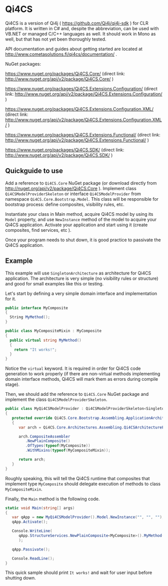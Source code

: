 # Qi4CS

Qi4CS is a version of Qi4j ( https://github.com/Qi4j/qi4j-sdk ) for CLR platform.
It is written in C# and, despite the abbreviation, can be used with VB.NET or managed C/C++ languages as well. It should work in Mono as well, but that has not yet been thoroughly tested.

API documentation and guides about getting started are located at http://www.cometasolutions.fi/qi4cs/documentation/ .

NuGet packages:

https://www.nuget.org/packages/Qi4CS.Core/ (direct link: http://www.nuget.org/api/v2/package/Qi4CS.Core/ )

https://www.nuget.org/packages/Qi4CS.Extensions.Configuration/ (direct link: http://www.nuget.org/api/v2/package/Qi4CS.Extensions.Configuration/ )

https://www.nuget.org/packages/Qi4CS.Extensions.Configuration.XML/ (direct link: http://www.nuget.org/api/v2/package/Qi4CS.Extensions.Configuration.XML/  )

https://www.nuget.org/packages/Qi4CS.Extensions.Functional/ (direct link: http://www.nuget.org/api/v2/package/Qi4CS.Extensions.Functional/ )

https://www.nuget.org/packages/Qi4CS.SDK/ (direct link: http://www.nuget.org/api/v2/package/Qi4CS.SDK/ )

## Quickguide to use

Add a reference to `Qi4CS.Core` NuGet package (or download directly from http://nuget.org/api/v2/package/Qi4CS.Core ).
Implement class `Qi4CSModelProviderSkeleton` or interface `Qi4CSModelProvider` from namespace `Qi4CS.Core.Bootstrap.Model`.
This class will be responsible for bootstrap process: define composites, visibility rules, etc.

Instantiate your class in Main method, acquire Qi4CS model by using its `Model` property, and use `NewInstance` method of the model to acquire your Qi4CS application.
Activate your application and start using it (create composites, find services, etc ).

Once your program needs to shut down, it is good practice to passivate the Qi4CS application.

## Example

This example will use `SingletonArchitecture` as architecture for Qi4CS application.
The architecture is very simple (no visibility rules or structure) and good for small examples like this or testing.

Let's start by defining a very simple domain interface and implementation for it.
```cs
public interface MyComposite
{
  String MyMethod();
}

public class MyCompositeMixin : MyComposite
{
  public virtual string MyMethod()
  {
    return "It works!";
  }
}
```
Notice the `virtual` keyword.
It is required in order for Qi4CS code generation to work properly (if there are non-virtual methods implementing domain interface methods, Qi4CS will mark them as errors during compile stage).

Then, we should add the reference to `Qi4CS.Core` NuGet package and implement the class `Qi4CSModelProviderSkeleton`.
```cs
public class MyQi4CSModelProvider : Qi4CSModelProviderSkeleton<SingletonApplicationModel>
{
   protected override Qi4CS.Core.Bootstrap.Assembling.ApplicationArchitecture<SingletonApplicationModel> BuildArchitecture()
   {
      var arch = Qi4CS.Core.Architectures.Assembling.Qi4CSArchitectureFactory.NewSingletonArchitecture();

      arch.CompositeAssembler
         .NewPlainComposite()
         .OfTypes(typeof(MyComposite))
         .WithMixins(typeof(MyCompositeMixin));

      return arch;
   }
}
```
Roughly speaking, this will tell the Qi4CS runtime that composites that implement type `MyComposite` should delegate execution of methods to class `MyCompositeMixin`.

Finally, the `Main` method is the following code.
```cs
static void Main(string[] args)
{
   var qApp = new MyQi4CSModelProvider().Model.NewInstance("", "", "");
   qApp.Activate();

   Console.WriteLine(
      qApp.StructureServices.NewPlainComposite<MyComposite>().MyMethod()
      );

   qApp.Passivate();

   Console.ReadLine();
}
```
This quick sample should print `It works!` and wait for user input before shutting down.